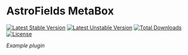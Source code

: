# AstroFields MetaBox

[![Latest Stable Version](https://poser.pugx.org/wecodemore/astroexamples-metabox/v/stable.svg)](https://packagist.org/packages/wecodemore/astroexamples-metabox)
[![Latest Unstable Version](https://poser.pugx.org/wecodemore/astroexamples-metabox/v/unstable.svg)](https://packagist.org/packages/wecodemore/astroexamples-metabox)
[![Total Downloads](https://poser.pugx.org/wecodemore/astroexamples-metabox/downloads.svg)](https://packagist.org/packages/wecodemore/astroexamples-metabox)
[![License](https://poser.pugx.org/wecodemore/astroexamples-metabox/license.svg)](https://packagist.org/packages/wecodemore/astroexamples-metabox)

_Example plugin_